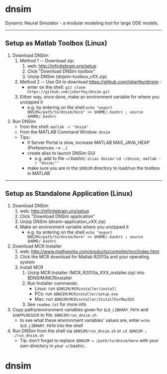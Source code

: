dnsim
=====

Dynamic Neural Simulator - a modular modeling tool for large ODE models.

-------------------------------
Setup as Matlab Toolbox (Linux)
-------------------------------
1. Download DNSim
    1. Method 1 -- Download zip:
        1. web: http://infinitebrain.org/setup
        2. Click "Download DNSim toolbox"
        3. Unzip DNSim (dnjsim-toolbox_vXX.zip)
    2. Method 2 -- Use Git to download https://github.com/jsherfey/dnsim :
        - enter on the shell: `git clone https://github.com/jsherfey/dnsim.git`
    3. Either way, once done, make an environment variable for where you unzipped it
        - e.g. by entering on the shell `echo "export DNSIM=/path/to/dnsim/here" >> $HOME/.bashrc ; source $HOME/.bashrc`
2. Run DNSim
    - from the shell: `matlab -r "dnsim"`
    - from the MATLAB Command Window: `dnsim`
    - Tips:
        - if Server Portal is slow, increase MATLAB MAX_JAVA_HEAP (Preferences --> ...)
        - create alias to launch DNSim GUI
            - e.g. add to file ~/.bashrc: `alias dnsim='cd ~/dnsim; matlab -r "dnsim;"'`
        - make sure you are in the `$DNSIM` directory to load/run the toolbox in MATLAB

---------------------------------------
Setup as Standalone Application (Linux)
---------------------------------------
1. Download DNSim
    1. web: http://infinitebrain.org/setup
    2. Click "Download DNSim application"
    3. Unzip DNSim (dnsim-application_vXX.zip)
    4. Make an environment variable where you unzipped it
        - e.g. by entering on the shell `echo "export DNSIM=/path/to/dnsim/here" >> $HOME/.bashrc ; source $HOME/.bashrc`
2. Download MCR Installer
    1. web: http://www.mathworks.com/products/compiler/mcr/index.html
    2. Click the MCR download for Matlab R2013a and your operating system
    3. Install MCR
        1. Unzip MCR Installer (MCR_R2013a_XXX_installer.zip) into $DNSIM/MCRinstaller
        2. Run Installer commands:
            - Linux: run `$DNSIM/MCRinstaller/install`
            - PCs: run `$DNSIM/MCRinstaller/setup.exe`
            - Mac: run `$DNSIM/MCRinstaller/InstallForMacOSX`
        3.  See `readme.txt` for more info
3. Copy paths/environment variables given for `$LD_LIBRARY_PATH` and `$XAPPLRESDIR` to file: `$DNSIM/run_dnsim.sh`
    - to see what these environment variables' values are, enter `echo $LD_LIBRARY_PATH` into the shell
4. Run DNSim from the shell via `$DNSIM/run_dnsim.sh` or `cd $DNSIM ; ./run_dnsim.sh`
    - Tip: don't forget to replace `$DNSIM = /path/to/dnsim/here` with your own directory in your ~/.bashrc.
# dnsim
